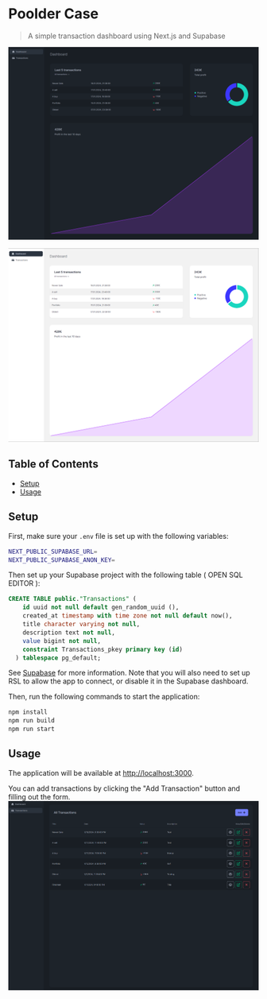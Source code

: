 # Poolder Case

> A simple transaction dashboard using Next.js and Supabase

![Alt text](image-1.png)

![Alt text](image-2.png)

## Table of Contents

- [Setup](#setup)
- [Usage](#usage)

## Setup

First, make sure your `.env` file is set up with the following variables:

```sh
NEXT_PUBLIC_SUPABASE_URL=
NEXT_PUBLIC_SUPABASE_ANON_KEY=
```

Then set up your Supabase project with the following table ( OPEN SQL EDITOR ):

```sql
CREATE TABLE public."Transactions" (
    id uuid not null default gen_random_uuid (),
    created_at timestamp with time zone not null default now(),
    title character varying not null,
    description text not null,
    value bigint not null,
    constraint Transactions_pkey primary key (id)
  ) tablespace pg_default;
```

See [Supabase](https://supabase.io/) for more information. Note that you will also need to set up RSL to allow the app to connect, or disable it in the Supabase dashboard.

Then, run the following commands to start the application:

```sh
npm install
npm run build
npm run start
```

## Usage

The application will be available at [http://localhost:3000](http://localhost:3000).

You can add transactions by clicking the "Add Transaction" button and filling out the form.
![Alt text](image.png)
